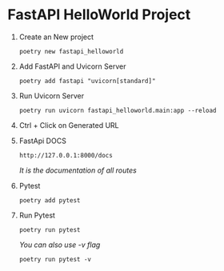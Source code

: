 # FastAPI HelloWorld Project

1.  Create an New project
    ```
    poetry new fastapi_helloworld
    ```
2.  Add FastAPI and Uvicorn Server

    ```
    poetry add fastapi "uvicorn[standard]"
    ```

3.  Run Uvicorn Server

    ```
    poetry run uvicorn fastapi_helloworld.main:app --reload
    ```

4.  Ctrl + Click on Generated URL

5.  FastApi DOCS

    ```
    http://127.0.0.1:8000/docs
    ```

    _It is the documentation of all routes_

6.  Pytest

    ```
    poetry add pytest
    ```

7.  Run Pytest

    ```
    poetry run pytest
    ```

    _You can also use -v flag_

        poetry run pytest -v
